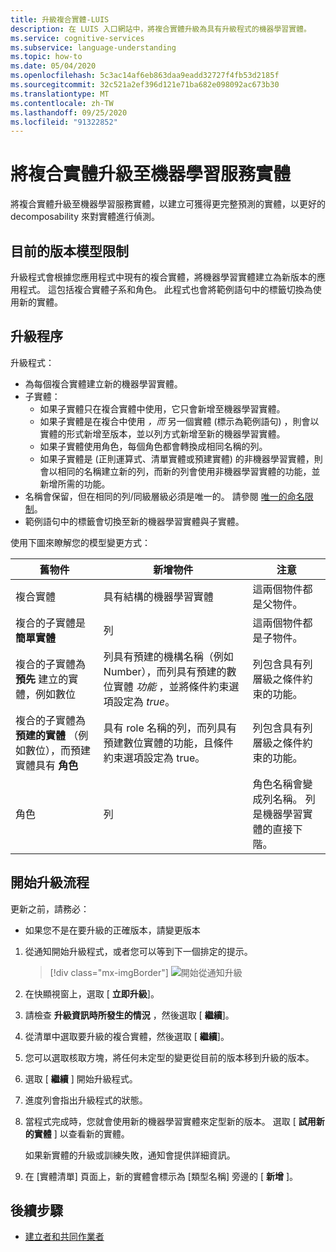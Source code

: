 ```yaml
---
title: 升級複合實體-LUIS
description: 在 LUIS 入口網站中，將複合實體升級為具有升級程式的機器學習實體。
ms.service: cognitive-services
ms.subservice: language-understanding
ms.topic: how-to
ms.date: 05/04/2020
ms.openlocfilehash: 5c3ac14af6eb863daa9eadd32727f4fb53d2185f
ms.sourcegitcommit: 32c521a2ef396d121e71ba682e098092ac673b30
ms.translationtype: MT
ms.contentlocale: zh-TW
ms.lasthandoff: 09/25/2020
ms.locfileid: "91322852"
---
```

# <a name="upgrade-composite-entity-to-machine-learning-entity"></a>將複合實體升級至機器學習服務實體

將複合實體升級至機器學習服務實體，以建立可獲得更完整預測的實體，以更好的 decomposability 來對實體進行偵測。

## <a name="current-version-model-restrictions"></a>目前的版本模型限制

升級程式會根據您應用程式中現有的複合實體，將機器學習實體建立為新版本的應用程式。 這包括複合實體子系和角色。 此程式也會將範例語句中的標籤切換為使用新的實體。

## <a name="upgrade-process"></a>升級程序

升級程式：
* 為每個複合實體建立新的機器學習實體。
* 子實體：
    * 如果子實體只在複合實體中使用，它只會新增至機器學習實體。
    * 如果子實體是在複合中使用 _，而_ 另一個實體 (標示為範例語句) ，則會以實體的形式新增至版本，並以列方式新增至新的機器學習實體。
    * 如果子實體使用角色，每個角色都會轉換成相同名稱的列。
    * 如果子實體是 (正則運算式、清單實體或預建實體) 的非機器學習實體，則會以相同的名稱建立新的列，而新的列會使用非機器學習實體的功能，並新增所需的功能。
* 名稱會保留，但在相同的列/同級層級必須是唯一的。 請參閱 [唯一的命名限制](luis-boundaries.md#name-uniqueness)。
* 範例語句中的標籤會切換至新的機器學習實體與子實體。

使用下圖來瞭解您的模型變更方式：

|舊物件|新增物件|注意|
|--|--|--|
|複合實體|具有結構的機器學習實體|這兩個物件都是父物件。|
|複合的子實體是 **簡單實體**|列|這兩個物件都是子物件。|
|複合的子實體為 **預先** 建立的實體，例如數位|列具有預建的機構名稱（例如 Number），而列具有預建的數位實體 _功能_ ，並將條件約束選項設定為 _true_。|列包含具有列層級之條件約束的功能。|
|複合的子實體為 **預建的實體** （例如數位），而預建實體具有 **角色**|具有 role 名稱的列，而列具有預建數位實體的功能，且條件約束選項設定為 true。|列包含具有列層級之條件約束的功能。|
|角色|列|角色名稱會變成列名稱。 列是機器學習實體的直接下階。|

## <a name="begin-upgrade-process"></a>開始升級流程

更新之前，請務必：

* 如果您不是在要升級的正確版本，請變更版本


1. 從通知開始升級程式，或者您可以等到下一個排定的提示。

    > [!div class="mx-imgBorder"]
    > ![開始從通知升級](./media/update-composite-entity/notification-begin-update.png)

1. 在快顯視窗上，選取 [ **立即升級**]。

1. 請檢查 **升級資訊時所發生的情況** ，然後選取 [ **繼續**]。

1. 從清單中選取要升級的複合實體，然後選取 [ **繼續**]。

1. 您可以選取核取方塊，將任何未定型的變更從目前的版本移到升級的版本。

1. 選取 [ **繼續** ] 開始升級程式。

1. 進度列會指出升級程式的狀態。

1. 當程式完成時，您就會使用新的機器學習實體來定型新的版本。 選取 [ **試用新的實體** ] 以查看新的實體。

    如果新實體的升級或訓練失敗，通知會提供詳細資訊。

1. 在 [實體清單] 頁面上，新的實體會標示為 [類型名稱] 旁邊的 [ **新增** ]。

## <a name="next-steps"></a>後續步驟

* [建立者和共同作業者](luis-how-to-collaborate.md)